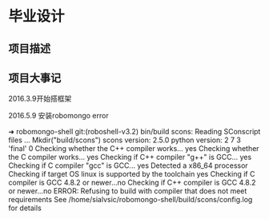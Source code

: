 # 毕业设计

## 项目描述

## 项目大事记

2016.3.9开始搭框架



2016.5.9 安装robomongo error

➜  robomongo-shell git:(roboshell-v3.2) bin/build 
scons: Reading SConscript files ...
Mkdir("build/scons")
scons version: 2.5.0
python version: 2 7 3 'final' 0
Checking whether the C++ compiler works... yes
Checking whether the C compiler works... yes
Checking if C++ compiler "g++" is GCC... yes
Checking if C compiler "gcc" is GCC... yes
Detected a x86_64 processor
Checking if target OS linux is supported by the toolchain yes
Checking if C compiler is GCC 4.8.2 or newer...no
Checking if C++ compiler is GCC 4.8.2 or newer...no
ERROR: Refusing to build with compiler that does not meet requirements
See /home/sialvsic/robomongo-shell/build/scons/config.log for details

